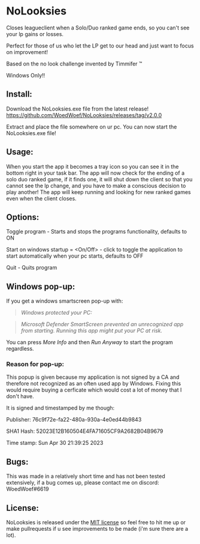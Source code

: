 # NoLooksies
Closes leagueclient when a Solo/Duo ranked game ends, so you can't see your lp gains or losses.

Perfect for those of us who let the LP get to our head and just want to focus on improvement!

Based on the no look challenge invented by Timmifer :tm:

Windows Only!!
## Install:
Download the NoLooksies.exe file from the latest release!
https://github.com/WoedWoef/NoLooksies/releases/tag/v2.0.0

Extract and place the file somewhere on ur pc.
You can now start the NoLooksies.exe file!

## Usage:

When you start the app it becomes a tray icon so you can see it in the bottom right in your task bar.
The app will now check for the ending of a solo duo ranked game, if it finds one, it will shut down the client so that you cannot see the lp change, and you have to make a conscious decision to play another!
The app will keep running and looking for new ranked games even when the client closes.


## Options:

Toggle program - Starts and stops the programs functionality, defaults to ON
 

Start on windows startup = <On/Off> - click to toggle the application to start automatically when your pc starts, defaults to OFF

 
Quit - Quits program


## Windows pop-up:
If you get a windows smartscreen pop-up with:
 
> *Windows protected your PC:*
 
> *Microsoft Defender SmartScreen prevented an unrecognized app from starting. Running this app might put your PC at risk.*


You can press *More Info* and then *Run Anyway* to start the program regardless.

### Reason for pop-up:
This popup is given because my application is not signed by a CA and therefore not recognized as an often used app by Windows.
Fixing this would require buying a cerficate which would cost a lot of money that I don't have.

It is signed and timestamped by me though:

Publisher: 76c9f72e-fa22-480a-930a-4e0ed44b9843 

SHA1 Hash: 52023E12B160504E4FA71605CF9A2682B04B9679

Time stamp: Sun Apr 30 21:39:25 2023

## Bugs:
This was made in a relatively short time and has not been tested extensively, if a bug comes up, please contact me on discord: WoedWoef#6619

## License:
NoLooksies is released under the [MIT license](LICENSE) so feel free to hit me up or make pullrequests if u see improvements to be made (i'm sure there are a lot).

